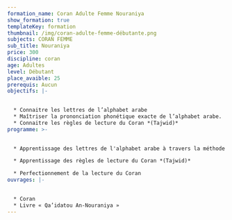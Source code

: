 ```yaml
---
formation_name: Coran Adulte Femme Nouraniya
show_formation: true
templateKey: formation
thumbnail: /img/coran-adulte-femme-débutante.png
subjects: CORAN FEMME
sub_title: Nouraniya
price: 300
discipline: coran
age: Adultes
level: Débutant
place_avaible: 25
prerequis: Aucun
objectifs: |-
  

  * Connaitre les lettres de l’alphabet arabe
  * Maîtriser la prononciation phonétique exacte de l’alphabet arabe.
  * Connaitre les règles de lecture du Coran *(Tajwid)*
programme: >-
  

  * Apprentissage des lettres de l'alphabet arabe à travers la méthode An-Nouraniya

  * Apprentissage des règles de lecture du Coran *(Tajwid)*

  * Perfectionnement de la lecture du Coran
ouvrages: |-
  

  * Coran
  * Livre « Qa’idatou An-Nouraniya »
---
```


